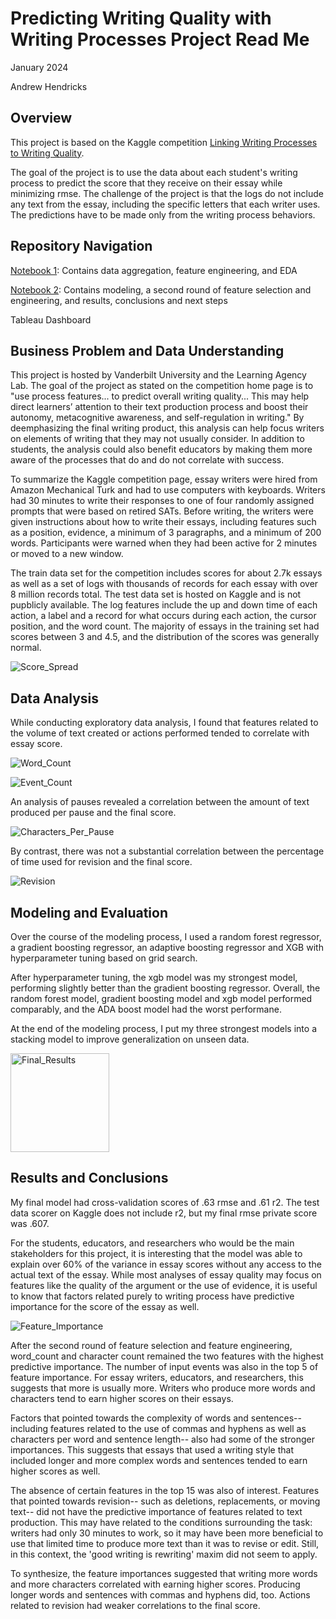 # Predicting Writing Quality with Writing Processes Project Read Me

January 2024

Andrew Hendricks


## Overview

This project is based on the Kaggle competition [Linking Writing Processes to Writing Quality](https://www.kaggle.com/competitions/linking-writing-processes-to-writing-quality).  
  
The goal of the project is to use the data about each student's writing process to predict the score that they receive on their essay while minimizing rmse.  The challenge of the project is that the logs do not include any text from the essay, including the specific letters that each writer uses. The predictions have to be made only from the writing process behaviors.

## Repository Navigation

[Notebook 1](https://github.com/ahendricks2/EssayKeystrokes/blob/main/Preprocessing_Notebook.ipynb): Contains data aggregation, feature engineering, and EDA

[Notebook 2](https://github.com/ahendricks2/EssayKeystrokes/blob/main/Modeling_Notebook.ipynb): Contains modeling, a second round of feature selection and engineering, and results, conclusions and next steps

Tableau Dashboard


## Business Problem and Data Understanding

This project is hosted by Vanderbilt University and the Learning Agency Lab. The goal of the project as stated on the competition home page is to "use process features... to predict overall writing quality... This may help direct learners’ attention to their text production process and boost their autonomy, metacognitive awareness, and self-regulation in writing."  By deemphasizing the final writing product, this analysis can help focus writers on elements of writing that they may not usually consider. In addition to students, the analysis could also benefit educators by making them more aware of the processes that do and do not correlate with success.

To summarize the Kaggle competition page, essay writers were hired from Amazon Mechanical Turk and had to use computers with keyboards. Writers had 30 minutes to write their responses to one of four randomly assigned prompts that were based on retired SATs. Before writing, the writers were given instructions about how to write their essays, including features such as a position, evidence, a minimum of 3 paragraphs, and a minimum of 200 words. Participants were warned when they had been active for 2 minutes or moved to a new window.

The train data set for the competition includes scores for about 2.7k essays as well as a set of logs with thousands of records for each essay with over 8 million records total. The test data set is hosted on Kaggle and is not pupblicly available. The log features include the up and down time of each action, a label and a record for what occurs during each action, the cursor position, and the word count. The majority of essays in the training set had scores between 3 and 4.5, and the distribution of the scores was generally normal.


![Score_Spread](https://github.com/ahendricks2/EssayKeystrokes/assets/141271148/f6c8d807-ea9e-4886-b9b6-3448ccb16c89)


## Data Analysis

While conducting exploratory data analysis, I found that features related to the volume of text created or actions performed tended to correlate with essay score.

![Word_Count](https://github.com/ahendricks2/EssayKeystrokes/assets/141271148/29776065-1347-4c09-ba65-585f4e87db97)

![Event_Count](https://github.com/ahendricks2/EssayKeystrokes/assets/141271148/c3677190-d13f-496e-926c-f998869bf7af)

An analysis of pauses revealed a correlation between the amount of text produced per pause and the final score.

![Characters_Per_Pause](https://github.com/ahendricks2/EssayKeystrokes/assets/141271148/c8b3180f-a75a-4b36-9488-4152beef1924)

By contrast, there was not a substantial correlation between the percentage of time used for revision and the final score.

![Revision](https://github.com/ahendricks2/EssayKeystrokes/assets/141271148/94320188-be71-476b-aacd-9015614700ad)


## Modeling and Evaluation

Over the course of the modeling process, I used a random forest regressor, a gradient boosting regressor, an adaptive boosting regressor and XGB with hyperparameter tuning based on grid search.

After hyperparameter tuning, the xgb model was my strongest model, performing slightly better than the gradient boosting regressor.  Overall, the random forest model, gradient boosting model and xgb model performed comparably, and the ADA boost model had the worst performane. 

At the end of the modeling process, I put my three strongest models into a stacking model to improve generalization on unseen data.

<img width="158" alt="Final_Results" src="https://github.com/ahendricks2/EssayKeystrokes/assets/141271148/00987a36-a9d7-4e91-bbf9-e4c42458cc1d">


## Results and Conclusions

My final model had cross-validation scores of .63 rmse and .61 r2. The test data scorer on Kaggle does not include r2, but my final rmse private score was .607.

For the students, educators, and researchers who would be the main stakeholders for this project, it is interesting that the model was able to explain over 60% of the variance in essay scores without any access to the actual text of the essay.  While most analyses of essay quality may focus on features like the quality of the argument or the use of evidence, it is useful to know that factors related purely to writing process have predictive importance for the score of the essay as well.

![Feature_Importance](https://github.com/ahendricks2/EssayKeystrokes/assets/141271148/bf33ba5d-f66a-46c3-8981-325fe6ca15d1)

After the second round of feature selection and feature engineering, word_count and character count remained the two features with the highest predictive importance. The number of input events was also in the top 5 of feature importance. For essay writers, educators, and researchers, this suggests that more is usually more.  Writers who produce more words and characters tend to earn higher scores on their essays.

Factors that pointed towards the complexity of words and sentences-- including features related to the use of commas and hyphens as well as characters per word and sentence length-- also had some of the stronger importances. This suggests that essays that used a writing style that included longer and more complex words and sentences tended to earn higher scores as well.

The absence of certain features in the top 15 was also of interest. Features that pointed towards revision-- such as deletions, replacements, or moving text-- did not have the predictive importance of features related to text production. This may have related to the conditions surrounding the task: writers had only 30 minutes to work, so it may have been more beneficial to use that limited time to produce more text than it was to revise or edit. Still, in this context, the 'good writing is rewriting' maxim did not seem to apply.

To synthesize, the feature importances suggested that writing more words and more characters correlated with earning higher scores. Producing longer words and sentences with commas and hyphens did, too. Actions related to revision had weaker correlations to the final score.
